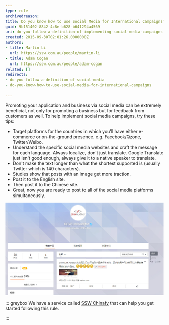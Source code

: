 ```yaml
---
type: rule
archivedreason: 
title: Do you know how to use Social Media for International Campaigns?
guid: 9b151402-8842-4c8e-b628-b641294a4569
uri: do-you-follow-a-definition-of-implementing-social-media-campaigns
created: 2015-09-30T02:01:26.0000000Z
authors:
- title: Martin Li
  url: https://ssw.com.au/people/martin-li
- title: Adam Cogan
  url: https://ssw.com.au/people/adam-cogan
related: []
redirects:
- do-you-follow-a-definition-of-social-media
- do-you-know-how-to-use-social-media-for-international-campaigns

---
```


Promoting your application and business via social media can be extremely beneficial, not only for promoting a business but for feedback from customers as well. To help implement social media campaigns, try these tips:

<!--endintro-->

* Target platforms for the countries in which you’ll have either e-commerce or on-the-ground presence. e.g. Facebook/Qzone, Twitter/Weibo.
* Understand the specific social media websites and craft the message for each language. Always localize, don’t just translate. Google Translate just isn't good enough, always give it to a native speaker to translate.
* Don't make the text longer than what the shortest supported is (usually Twitter which is 140 characters).
* Studies show that posts with an image get more traction.
* Post it to the English site.
* Then post it to the Chinese site.
* Great, now you are ready to post to all of the social media platforms simultaneously.

![Figure: Make sure that your social media presence covers the countries you have translated your application into. E.g. Link Auditor on Weibo (A local social media, China’s Twitter replacement)](Weibo.jpg)  



::: greybox
We have a service called [SSW Chinafy](https://www.ssw.com.au/ssw/Consulting/Chinafy-App.aspx) that can help you get started following this rule.

:::
